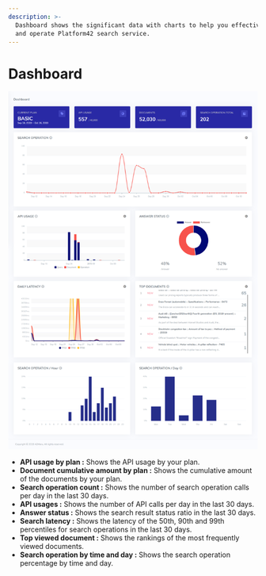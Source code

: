 ```yaml
---
description: >-
  Dashboard shows the significant data with charts to help you effectively use
  and operate Platform42 search service.
---
```


# Dashboard

![ Dashboard](../.gitbook/assets/platform42_dashboard.png)

* **API usage by plan :** Shows the API usage by your plan.
* **Document cumulative amount by plan :** Shows the cumulative amount of the documents by your plan.
* **Search operation count :** Shows the number of search operation calls per day in the last 30 days.
* **API usages :** Shows the number of API calls per day in the last 30 days.
* **Answer status :** Shows the search result status ratio in the last 30 days.
* **Search latency :** Shows the latency of the 50th, 90th and 99th percentiles for search operations in the last 30 days.
* **Top viewed document :** Shows the rankings of the most frequently viewed documents.
* **Search operation by time and day :** Shows the search operation percentage by time and day.

